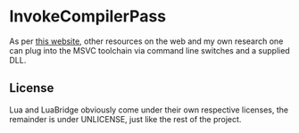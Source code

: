 # InvokeCompilerPass

As per [this website](http://blog.airesoft.co.uk/2013/01/plug-in-to-cls-kitchen/), other resources on the web and my own research one can plug into the MSVC toolchain via command line switches and a supplied DLL.

## License

Lua and LuaBridge obviously come under their own respective licenses, the remainder is under UNLICENSE, just like the rest of the project.
